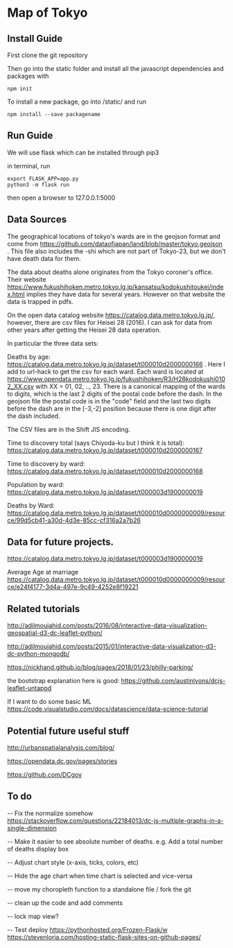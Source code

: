 # Map of Tokyo

## Install Guide
First clone the git repository

Then go into the static folder and install all the javascript dependencies and packages with

```
npm init
```

To install a new package, go into /static/ and run

```
npm install --save packagename
```

## Run Guide
We will use flask which can be installed through pip3

in terminal, run

```
export FLASK_APP=app.py
python3 -m flask run
```

then open a browser to 127.0.0.1:5000

## Data Sources

The geographical locations of tokyo's wards are in the geojson format and come from https://github.com/dataofjapan/land/blob/master/tokyo.geojson . This file also includes the -shi which are not part of Tokyo-23, but we don't have death data for them.

The data about deaths alone originates from the Tokyo coroner's office. Their website https://www.fukushihoken.metro.tokyo.lg.jp/kansatsu/kodokushitoukei/index.html implies they have data for several years. However on that website the data is trapped in pdfs. 

On the open data catalog website https://catalog.data.metro.tokyo.lg.jp/, however, there are csv files for Heisei 28 (2016). I can ask for data from other years after getting the Heisei 28 data operation.

In particular the three data sets:

Deaths by age: https://catalog.data.metro.tokyo.lg.jp/dataset/t000010d2000000166 . 
Here I add to url-hack to get the csv for each ward. Each ward is located at 
https://www.opendata.metro.tokyo.lg.jp/fukushihoken/R3/H28kodokushi0102_XX.csv
with XX = 01, 02, .., 23. There is a canonical mapping of the wards to digits, which is the last 2 digits of the postal code before the dash. In the geojson file the postal code is in the "code" field and the last two digits before the dash are in the [-3,-2] position because there is one digit after the dash included.

The CSV files are in the Shift JIS encoding. 

Time to discovery total (says Chiyoda-ku but I think it is total): https://catalog.data.metro.tokyo.lg.jp/dataset/t000010d2000000167

Time to discovery by ward:
https://catalog.data.metro.tokyo.lg.jp/dataset/t000010d2000000168

Population by ward: 
https://catalog.data.metro.tokyo.lg.jp/dataset/t000003d1900000019

Deaths by Ward:
https://catalog.data.metro.tokyo.lg.jp/dataset/t000010d0000000009/resource/99d5cb41-a30d-4d3e-85cc-cf316a2a7b26


## Data for future projects.

https://catalog.data.metro.tokyo.lg.jp/dataset/t000003d1900000019

Average Age at marriage
https://catalog.data.metro.tokyo.lg.jp/dataset/t000010d0000000009/resource/e24f4177-3d4a-497e-9c49-4252e8f19221


## Related tutorials 

http://adilmoujahid.com/posts/2016/08/interactive-data-visualization-geospatial-d3-dc-leaflet-python/

http://adilmoujahid.com/posts/2015/01/interactive-data-visualization-d3-dc-python-mongodb/

https://nickhand.github.io/blog/pages/2018/01/23/philly-parking/

the bootstrap explanation here is good: https://github.com/austinlyons/dcjs-leaflet-untappd

If I want to do some basic ML
https://code.visualstudio.com/docs/datascience/data-science-tutorial


## Potential future useful stuff

http://urbanspatialanalysis.com/blog/

https://opendata.dc.gov/pages/stories

https://github.com/DCgov

## To do

-- Fix the normalize somehow
https://stackoverflow.com/questions/22184013/dc-js-multiple-graphs-in-a-single-dimension

-- Make it easier to see absolute number of deaths. e.g. Add a total number of deaths display box 

-- Adjust chart style (x-axis, ticks, colors, etc)

-- Hide the age chart when time chart is selected and vice-versa

-- move my choropleth function to a standalone file / fork the git

-- clean up the code and add comments

-- lock map view?

-- Test deploy
https://pythonhosted.org/Frozen-Flask/w
https://stevenloria.com/hosting-static-flask-sites-on-github-pages/